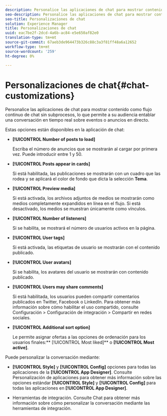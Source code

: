 ```yaml
---
description: Personalice las aplicaciones de chat para mostrar contenido como flujo continuo de chat sin subprocesos, lo que permite a su audiencia entablar una conversación en tiempo real sobre eventos o anuncios en directo.
seo-description: Personalice las aplicaciones de chat para mostrar contenido como flujo continuo de chat sin subprocesos, lo que permite a su audiencia entablar una conversación en tiempo real sobre eventos o anuncios en directo.
seo-title: Personalizaciones de chat
solution: Experience Manager
title: Personalizaciones de chat
uuid: eac7be2f-2dcd-4a6b-ac84-e5e650af82e0
translation-type: tm+mt
source-git-commit: 67aeb3de964473b326c88c3a3f81ff48a6a12652
workflow-type: tm+mt
source-wordcount: '259'
ht-degree: 0%

---
```



# Personalizaciones de chat{#chat-customizations}

Personalice las aplicaciones de chat para mostrar contenido como flujo continuo de chat sin subprocesos, lo que permite a su audiencia entablar una conversación en tiempo real sobre eventos o anuncios en directo.



Estas opciones están disponibles en la aplicación de chat:

* **[!UICONTROL Number of posts to load]**

   Escriba el número de anuncios que se mostrarán al cargar por primera vez. Puede introducir entre 1 y 50.

* **[!UICONTROL Posts appear in cards]**

   Si está habilitada, las publicaciones se mostrarán con un cuadro que las rodea y se aplicará el color de fondo que dicta la selección **Tema**.

* **[!UICONTROL Preview media]**

   Si está activada, los archivos adjuntos de medios se mostrarán como medios completamente expandidos en línea en el flujo. Si está desactivado, los medios se muestran únicamente como vínculos.

* **[!UICONTROL Number of listeners]**

   Si se habilita, se mostrará el número de usuarios activos en la página.

* **[!UICONTROL User tags]**

   Si está activada, las etiquetas de usuario se mostrarán con el contenido publicado.

* **[!UICONTROL User avatars]**

   Si se habilita, los avatares del usuario se mostrarán con contenido publicado.

* **[!UICONTROL Users may share comments]**

   Si está habilitada, los usuarios pueden compartir comentarios publicados en Twitter, Facebook o LinkedIn. Para obtener más información sobre cómo habilitar el uso compartido, consulte Configuración > Configuración de integración > Compartir en redes sociales.

* **[!UICONTROL Additional sort option]**

   Le permite asignar ofertas a las opciones de ordenación para los usuarios finales:** [!UICONTROL Most liked]** o **[!UICONTROL Most active]**.

Puede personalizar la conversación mediante:

* **[!UICONTROL Style]** y  **[!UICONTROL Config]** opciones para todas las aplicaciones de la  **[!UICONTROL App Designer]**. Consulte Personalización de aplicaciones para obtener más información sobre las opciones estándar **[!UICONTROL Style]** y **[!UICONTROL Config]** para todas las aplicaciones en **[!UICONTROL App Designer]**.

* Herramientas de integración. Consulte Chat para obtener más información sobre cómo personalizar la conversación mediante las herramientas de integración.

